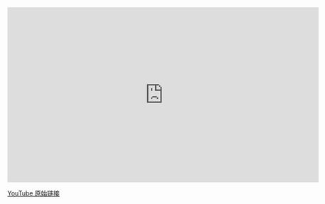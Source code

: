 <iframe width="700" height="393.75" src="https://www.youtube-nocookie.com/embed/5Uo5nQWYGWg" frameborder="0" allow="accelerometer; autoplay; encrypted-media; gyroscope; picture-in-picture" allowfullscreen></iframe>

[YouTube 原始链接](https://www.youtube.com/watch?v=5Uo5nQWYGWg)